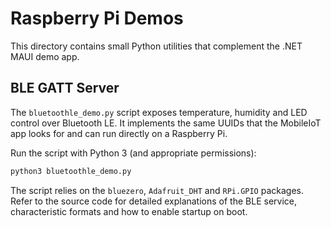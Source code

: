 # Raspberry Pi Demos

This directory contains small Python utilities that complement the .NET MAUI demo app.

## BLE GATT Server

The `bluetoothle_demo.py` script exposes temperature, humidity and LED control over Bluetooth LE. It implements the same UUIDs that the MobileIoT app looks for and can run directly on a Raspberry Pi.

Run the script with Python 3 (and appropriate permissions):

```bash
python3 bluetoothle_demo.py
```

The script relies on the `bluezero`, `Adafruit_DHT` and `RPi.GPIO` packages. Refer to the source code for detailed explanations of the BLE service, characteristic formats and how to enable startup on boot.
